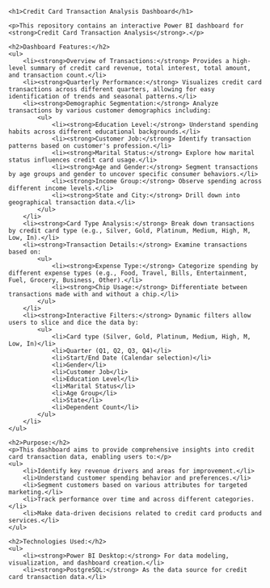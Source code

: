 

    <h1>Credit Card Transaction Analysis Dashboard</h1>

    <p>This repository contains an interactive Power BI dashboard for <strong>Credit Card Transaction Analysis</strong>.</p>

    <h2>Dashboard Features:</h2>
    <ul>
        <li><strong>Overview of Transactions:</strong> Provides a high-level summary of credit card revenue, total interest, total amount, and transaction count.</li>
        <li><strong>Quarterly Performance:</strong> Visualizes credit card transactions across different quarters, allowing for easy identification of trends and seasonal patterns.</li>
        <li><strong>Demographic Segmentation:</strong> Analyze transactions by various customer demographics including:
            <ul>
                <li><strong>Education Level:</strong> Understand spending habits across different educational backgrounds.</li>
                <li><strong>Customer Job:</strong> Identify transaction patterns based on customer's profession.</li>
                <li><strong>Marital Status:</strong> Explore how marital status influences credit card usage.</li>
                <li><strong>Age and Gender:</strong> Segment transactions by age groups and gender to uncover specific consumer behaviors.</li>
                <li><strong>Income Group:</strong> Observe spending across different income levels.</li>
                <li><strong>State and City:</strong> Drill down into geographical transaction data.</li>
            </ul>
        </li>
        <li><strong>Card Type Analysis:</strong> Break down transactions by credit card type (e.g., Silver, Gold, Platinum, Medium, High, M, Low, In).</li>
        <li><strong>Transaction Details:</strong> Examine transactions based on:
            <ul>
                <li><strong>Expense Type:</strong> Categorize spending by different expense types (e.g., Food, Travel, Bills, Entertainment, Fuel, Grocery, Business, Other).</li>
                <li><strong>Chip Usage:</strong> Differentiate between transactions made with and without a chip.</li>
            </ul>
        </li>
        <li><strong>Interactive Filters:</strong> Dynamic filters allow users to slice and dice the data by:
            <ul>
                <li>Card type (Silver, Gold, Platinum, Medium, High, M, Low, In)</li>
                <li>Quarter (Q1, Q2, Q3, Q4)</li>
                <li>Start/End Date (Calendar selection)</li>
                <li>Gender</li>
                <li>Customer Job</li>
                <li>Education Level</li>
                <li>Marital Status</li>
                <li>Age Group</li>
                <li>State</li>
                <li>Dependent Count</li>
            </ul>
        </li>
    </ul>

    <h2>Purpose:</h2>
    <p>This dashboard aims to provide comprehensive insights into credit card transaction data, enabling users to:</p>
    <ul>
        <li>Identify key revenue drivers and areas for improvement.</li>
        <li>Understand customer spending behavior and preferences.</li>
        <li>Segment customers based on various attributes for targeted marketing.</li>
        <li>Track performance over time and across different categories.</li>
        <li>Make data-driven decisions related to credit card products and services.</li>
    </ul>

    <h2>Technologies Used:</h2>
    <ul>
        <li><strong>Power BI Desktop:</strong> For data modeling, visualization, and dashboard creation.</li>
        <li><strong>PostgreSQL:</strong> As the data source for credit card transaction data.</li>
   

    

